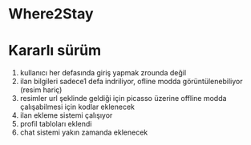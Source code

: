 # Where2Stay

# Kararlı sürüm
1) kullanıcı her defasında giriş yapmak zrounda değil
2) ilan bilgileri sadece1 defa indriliyor, ofline modda görüntülenebiliyor (resim hariç)
3) resimler url şeklinde geldiği için picasso üzerine offline modda çalışabilmesi için kodlar eklenecek
4) ilan ekleme sistemi çalışıyor
5) profil tabloları eklendi
6) chat sistemi yakın zamanda eklenecek
